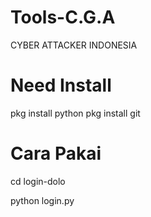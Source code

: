 # Tools-C.G.A
CYBER ATTACKER INDONESIA

# Need Install
pkg install python
pkg install git

# Cara Pakai
cd login-dolo

python login.py
